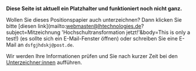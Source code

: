 <!--
.. title: Mitzeichnen (hidden)
.. slug: mitzeichnen-hidden
.. date: 2023-07-03 14:46:57 UTC+02:00
.. tags: 
.. category: 
.. link: 
.. description: 
.. type: text
-->

**Diese Seite ist aktuell ein Platzhalter und funktioniert noch nicht ganz.**

Wollen Sie dieses Positionspapier auch unterzeichnen? Dann klicken Sie bitte [diesen link](mailto:webmaster@lhtechnologies.de?subject=Mitzeichnung 'Hochschultransformation jetzt!'&body=This is only a test!) (es sollte sich ein E-Mail-Fenster öffnen) oder schreiben Sie eine E-Mail an `dsfgjhdskj@post.de`.

Wir werden Ihre Informationen prüfen und Sie nach kurzer Zeit bei den [Unterzeichner:innen](unterzeichnende.html) aufführen.